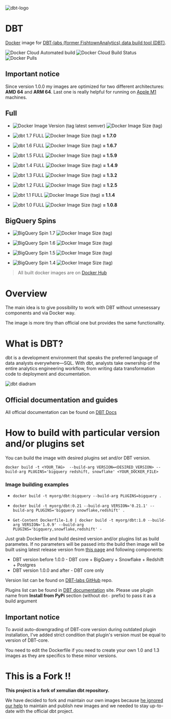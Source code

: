 ![dbt-logo](https://imgur.com/rGpbwpH.png)

# DBT

[Docker](https://www.docker.com/what-docker) image for [DBT-labs (former FishtownAnalytics) data build tool (DBT)](https://www.getdbt.com/product/).

![Docker Cloud Automated build](https://img.shields.io/docker/cloud/automated/article1dataops/dbt) ![Docker Cloud Build Status](https://img.shields.io/docker/cloud/build/article1dataops/dbt) ![Docker Pulls](https://img.shields.io/docker/pulls/article1dataops/dbt)

## Important notice
Since version 1.0.0 my images are optimized for two different architectures: **AMD 64** and **ARM 64**. Last one is really helpful for running on [Apple M1](https://en.wikipedia.org/wiki/Apple_M1) machines.


## Full
- ![Docker Image Version (tag latest semver)](https://img.shields.io/docker/v/article1dataops/dbt/latest?color=brightgreen) ![Docker Image Size (tag)](https://img.shields.io/docker/image-size/article1dataops/dbt/latest?color=brightgreen)

- ![dbt 1.7 FULL](https://img.shields.io/docker/v/article1dataops/dbt/1.7?color=brightgreen) ![Docker Image Size (tag)](https://img.shields.io/docker/image-size/article1dataops/dbt/1.7?color=brightgreen)   __= 1.7.0__

- ![dbt 1.6 FULL](https://img.shields.io/docker/v/article1dataops/dbt/1.6?color=brightgreen) ![Docker Image Size (tag)](https://img.shields.io/docker/image-size/article1dataops/dbt/1.6?color=brightgreen)   __= 1.6.7__

- ![dbt 1.5 FULL](https://img.shields.io/docker/v/article1dataops/dbt/1.5?color=brightgreen) ![Docker Image Size (tag)](https://img.shields.io/docker/image-size/article1dataops/dbt/1.5?color=brightgreen)   __= 1.5.9__

- ![dbt 1.4 FULL](https://img.shields.io/docker/v/article1dataops/dbt/1.4?color=brightgreen) ![Docker Image Size (tag)](https://img.shields.io/docker/image-size/article1dataops/dbt/1.4?color=brightgreen)   __= 1.4.9__

- ![dbt 1.3 FULL](https://img.shields.io/docker/v/article1dataops/dbt/1.3?color=brightgreen) ![Docker Image Size (tag)](https://img.shields.io/docker/image-size/article1dataops/dbt/1.3?color=brightgreen)   __= 1.3.2__

- ![dbt 1.2 FULL](https://img.shields.io/docker/v/article1dataops/dbt/1.2?color=yellowgreen) ![Docker Image Size (tag)](https://img.shields.io/docker/image-size/article1dataops/dbt/1.2?color=yellowgreen)   __= 1.2.5__

- ![dbt 1.1 FULL](https://img.shields.io/docker/v/article1dataops/dbt/1.1?color=yellow) ![Docker Image Size (tag)](https://img.shields.io/docker/image-size/article1dataops/dbt/1.1?color=yellow)   __= 1.1.4__

- ![dbt 1.0 FULL](https://img.shields.io/docker/v/article1dataops/dbt/1.0?color=orange) ![Docker Image Size (tag)](https://img.shields.io/docker/image-size/article1dataops/dbt/1.0?color=orange)    __= 1.0.8__

## BigQuery Spins

- ![BigQuery Spin 1.7](https://img.shields.io/docker/v/article1dataops/dbt-bigquery/1.7?label=BigQuery&color=blue) ![Docker Image Size (tag)](https://img.shields.io/docker/image-size/article1dataops/dbt-bigquery/1.7)

- ![BigQuery Spin 1.6](https://img.shields.io/docker/v/article1dataops/dbt-bigquery/1.6?label=BigQuery&color=blue) ![Docker Image Size (tag)](https://img.shields.io/docker/image-size/article1dataops/dbt-bigquery/1.6)

- ![BigQuery Spin 1.5](https://img.shields.io/docker/v/article1dataops/dbt-bigquery/1.5?label=BigQuery&color=blue) ![Docker Image Size (tag)](https://img.shields.io/docker/image-size/article1dataops/dbt-bigquery/1.5)

- ![BigQuery Spin 1.4](https://img.shields.io/docker/v/article1dataops/dbt-bigquery/1.4?label=BigQuery&color=blue) ![Docker Image Size (tag)](https://img.shields.io/docker/image-size/article1dataops/dbt-bigquery/1.4)


> All built docker images are on [Docker Hub](https://hub.docker.com/r/article1dataops/dbt/tags?ordering=last_updated)


# Overview
The main idea is to give possibility to work with DBT without unnesessary components and via Docker way.

The image is more tiny than official one but provides the same functionality.

# What is DBT?

dbt is a development environment that speaks the preferred language of data analysts everywhere—SQL. With dbt, analysts take ownership of the entire analytics engineering workflow, from writing data transformation code to deployment and documentation.

![dbt diadram](https://user-images.githubusercontent.com/1247388/227546451-e643cfe3-b22d-46f8-a1f1-668a35b4c633.JPG)

## Official documentation and guides

All official documentation can be found on [DBT Docs](https://docs.getdbt.com/)

# How to build with particular version and/or plugins set

You can build the image with desired plugins set and/or DBT version.

`docker build -t <YOUR_TAG>  --build-arg VERSION=<DESIRED_VERSION> --build-arg PLUGINS='bigquery redshift, snowflake' <YOUR_DOCKER_FILE>`

### Image building examples

- `docker build -t myorg/dbt:bigquery --build-arg PLUGINS=bigquery .`

- `docker build -t myorg/dbt:0.21 --build-arg VERSION='0.21.1' --build-arg PLUGINS='bigquery snowflake,redshift' .`

- `Get-Content Dockerfile-1.0 | docker build -t myorg/dbt:1.0 --build-arg VERSION='1.0.9' --build-arg PLUGINS='bigquery,snowflake,redshift' -`

Just grab Dockerfile and build desired version and/or plugins list as build parametes.
If no parameters will be passed into the build then image will be built using latest release version from [this page](https://github.com/dbt-labs/dbt-core/releases/latest) and following components:
- DBT version before 1.0.0 - DBT core + BigQuery + Snowflake + Redshift + Postgres
- DBT version 1.0.0 and  after - DBT core only


Version list can be found on [DBT-labs GitHub](https://github.com/dbt-labs/dbt-core/tags) repo.

Plugins list can be found in [DBT documentation](https://docs.getdbt.com/docs/available-adapters) site.
Please use plugin name from **Install from PyPi** section (without `dbt-` prefix) to pass it as a build argument

## Important notice
To avoid auto-downgrading of DBT-core version during outdated plugin installation, I've added strict condition that plugin's version must be equal to version of DBT-core.

You need to edit the Dockerfile if you need to create your own 1.0 and 1.3 images as they are specifics to these minor versions.

# This is a Fork !!

**This project is a fork of xemulian dbt repository.**

We have decided to fork and maintain our own images because [he ignored our help](https://github.com/xemuliam/docker-dbt/issues/6#issuecomment-1431428762) to maintain and publish new images and we needed to stay up-to-date with the official dbt project.
